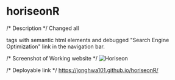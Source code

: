 # horiseonR
/* Description */
Changed all <div> tags with semantic html elements and debugged "Search Engine Optimization" link in the navigation bar. 

/* Screenshot of Working website */
![Horiseon](/assets/images/workingWebsitesScreenshot.jpeg "Horiseon Working Website Screenshot")

/* Deployable link */
https://jonghwa101.github.io/horiseonR/
